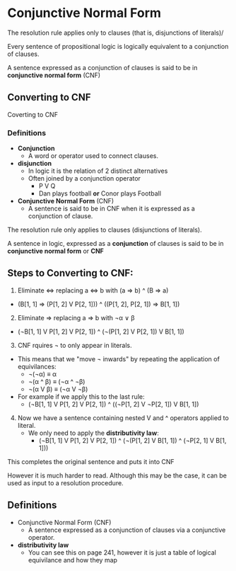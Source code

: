 # Conjunctive Normal Form 

The resolution rule applies only to clauses (that is, disjunctions of literals)/

Every sentence of propositional logic is logically equivalent to a conjunction of clauses. 

A sentence expressed as a conjunction of clauses is said to be in **conjunctive normal form** (CNF)

## Converting to CNF

Coverting to CNF

### Definitions

- **Conjunction**
  - A word or operator used to connect clauses. 
- **disjunction**
  - In logic it is the relation of 2 distinct alternatives
  - Often joined by a conjunction operator 
    - P V Q
    - Dan plays football **or** Conor plays Football
- **Conjunctive Normal Form** (CNF)
  - A sentence is said to be in CNF when it is expressed as a conjunction of clause.

The resolution rule only applies to clauses (disjunctions of literals).

A sentence in logic, expressed as a **conjunction** of clauses is said to be in **conjunctive normal form** or **CNF**

## Steps to Converting to CNF: 

1. Eliminate <=> replacing a <=> b with (a => b) ^ (B => a)
  - (B[1, 1] => (P[1, 2] V P[2, 1])) ^ ((P[1, 2], P[2, 1]) => B[1, 1])
2. Eliminate => replacing a => b with ¬α ∨ β 
  - (¬B[1, 1] V P[1, 2] V P[2, 1]) ^ (¬(P[1, 2] V P[2, 1]) V B[1, 1])
3. CNF rquires ¬ to only appear in literals. 
  - This means that we "move ¬ inwards" by repeating the application of equivilances: 
    - ¬(¬α) ≡ α 
    - ¬(α ^ β) ≡ (¬α ^ ¬β)
    - ¬(α V β) ≡ (¬α V ¬β)
  - For example if we apply this to the last rule: 
    - (¬B[1, 1] V P[1, 2] V P[2, 1]) ^ ((¬P[1, 2] V ¬P[2, 1]) V B[1, 1])
4. Now we have a sentence containing nested V and ^ operators applied to literal. 
    - We only need to apply the **distributivity law**: 
      - (¬B[1, 1] V P[1, 2] V P[2, 1]) ^ (¬(P[1, 2] V B[1, 1]) ^ (¬P[2, 1] V B[1, 1]))

This completes the original sentence and puts it into CNF 

However it is much harder to read. 
Although this may be the case, it can be used as input to a resolution procedure. 



## Definitions 

- Conjunctive Normal Form (CNF)
  - A sentence expressed as a conjunction of clauses via a conjunctive operator. 
- **distributivity law**
  - You can see this on page 241, however it is just a table of logical equivilance and how they map
